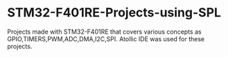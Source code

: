 # STM32-F401RE-Projects-using-SPL
Projects made with STM32-F401RE that covers various concepts as GPIO,TIMERS,PWM,ADC,DMA,I2C,SPI.
Atollic IDE was used for these projects.
